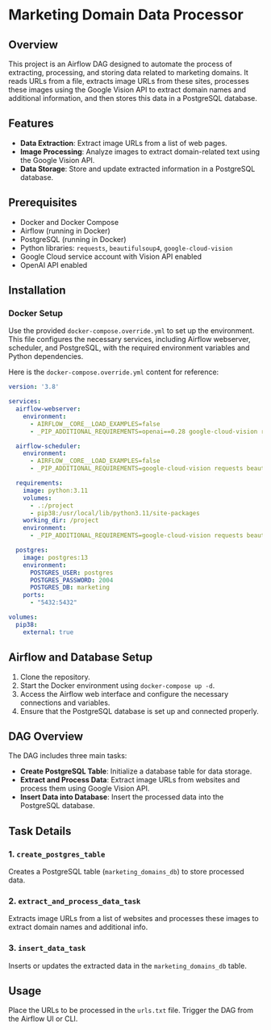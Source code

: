 # Marketing Domain Data Processor

## Overview
This project is an Airflow DAG designed to automate the process of extracting, processing, and storing data related to marketing domains. It reads URLs from a file, extracts image URLs from these sites, processes these images using the Google Vision API to extract domain names and additional information, and then stores this data in a PostgreSQL database.

## Features
- **Data Extraction**: Extract image URLs from a list of web pages.
- **Image Processing**: Analyze images to extract domain-related text using the Google Vision API.
- **Data Storage**: Store and update extracted information in a PostgreSQL database.

## Prerequisites
- Docker and Docker Compose
- Airflow (running in Docker)
- PostgreSQL (running in Docker)
- Python libraries: `requests`, `beautifulsoup4`, `google-cloud-vision`
- Google Cloud service account with Vision API enabled
- OpenAI API enabled

## Installation

### Docker Setup
Use the provided `docker-compose.override.yml` to set up the environment. This file configures the necessary services, including Airflow webserver, scheduler, and PostgreSQL, with the required environment variables and Python dependencies.

Here is the `docker-compose.override.yml` content for reference:

```yaml
version: '3.8'

services:
  airflow-webserver:
    environment:
      - AIRFLOW__CORE__LOAD_EXAMPLES=false
      - _PIP_ADDITIONAL_REQUIREMENTS=openai==0.28 google-cloud-vision requests beautifulsoup4

  airflow-scheduler:
    environment:
      - AIRFLOW__CORE__LOAD_EXAMPLES=false
      - _PIP_ADDITIONAL_REQUIREMENTS=google-cloud-vision requests beautifulsoup4

  requirements:
    image: python:3.11
    volumes:
      - .:/project
      - pip38:/usr/local/lib/python3.11/site-packages
    working_dir: /project
    environment:
      - _PIP_ADDITIONAL_REQUIREMENTS=google-cloud-vision requests beautifulsoup4

  postgres:
    image: postgres:13
    environment:
      POSTGRES_USER: postgres
      POSTGRES_PASSWORD: 2004
      POSTGRES_DB: marketing
    ports:
      - "5432:5432"

volumes:
  pip38:
    external: true
```
## Airflow and Database Setup
1. Clone the repository.
2. Start the Docker environment using `docker-compose up -d`.
3. Access the Airflow web interface and configure the necessary connections and variables.
4. Ensure that the PostgreSQL database is set up and connected properly.


## DAG Overview
The DAG includes three main tasks:
- **Create PostgreSQL Table**: Initialize a database table for data storage.
- **Extract and Process Data**: Extract image URLs from websites and process them using Google Vision API.
- **Insert Data into Database**: Insert the processed data into the PostgreSQL database.
## Task Details

### 1. `create_postgres_table`
Creates a PostgreSQL table (`marketing_domains_db`) to store processed data.

### 2. `extract_and_process_data_task`
Extracts image URLs from a list of websites and processes these images to extract domain names and additional info.

### 3. `insert_data_task`
Inserts or updates the extracted data in the `marketing_domains_db` table.

## Usage
Place the URLs to be processed in the `urls.txt` file. Trigger the DAG from the Airflow UI or CLI.
